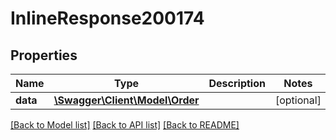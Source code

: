 # InlineResponse200174

## Properties
Name | Type | Description | Notes
------------ | ------------- | ------------- | -------------
**data** | [**\Swagger\Client\Model\Order**](Order.md) |  | [optional] 

[[Back to Model list]](../../README.md#documentation-for-models) [[Back to API list]](../../README.md#documentation-for-api-endpoints) [[Back to README]](../../README.md)

